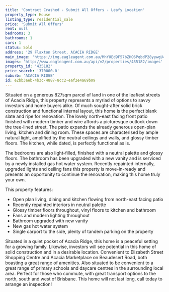 ```yaml
---
title: 'Contract Crashed - Submit All Offers - Leafy Location'
property_type: House
listing_type: residential_sale
price: 'Submit All Offers'
rent: null
bedrooms: 3
bathrooms: 1
cars: 1
status: Sold
address: '29 Flaxton Street, ACACIA RIDGE'
main_image: 'https://img.eagleagent.com.au/MhYUEd9F57bZHO6PqbdP28yywgU=/1280x854/smart/https://s3-us-west-2.amazonaws.com/eagleagent-orig/images/6821415/126129382-image-M.jpg'
images: 'http://www.eagleagent.com.au/api/v2/properties/435182/images'
property_id: '435182'
price_search: '370000.0'
suburb: 'ACACIA RIDGE'
id: e2bb3aeb-4b3c-4887-8cc2-eaf2e4a69b09
---
```

Situated on a generous 827sqm parcel of land in one of the leafiest streets of Acacia Ridge, this property represents a myriad of options to savvy investors and home buyers alike. Of much sought-after solid brick construction and functional internal layout, this home is the perfect blank slate and ripe for renovation. The lovely north-east facing front patio finished with modern timber and wire affords a picturesque outlook down the tree-lined street. The patio expands the already generous open-plan living, kitchen and dining room. These spaces are characterised by ample natural light, amplified by the neutral ceilings and walls, and glossy timber floors. The kitchen, while dated, is perfectly functional as is.

The bedrooms are also light-filled, finished with a neutral palette and glossy floors. The bathroom has been upgraded with a new vanity and is serviced by a newly installed gas hot water system. Recently repainted internally, upgraded lights and ceiling fans this property is move-in-ready and presents an opportunity to continue the renovation, making this home truly your own.

This property features:

*  Open plan living, dining and kitchen flowing from north-east facing patio
*  Recently repainted interiors in neutral palette
*  Glossy timber floors throughout, vinyl floors to kitchen and bathroom
*  Fans and modern lighting throughout
*  Bathroom upgraded with new vanity
*  New gas hot water system
*  Single carport to the side, plenty of tandem parking on the property

Situated in a quiet pocket of Acacia Ridge, this home is a peaceful setting for a growing family. Likewise, investors will see potential in this home of solid construction and in a desirable location. Convenient to Elizabeth Street Shopping Centre and Acacia Marketplace on Beaudesert Road, both boasting a great range of amenities. Also situated to be convenient to a great range of primary schools and daycare centres in the surrounding local area. Perfect for those who commute, with great transport options to the north, south and west of Brisbane. This home will not last long, call today to arrange an inspection!